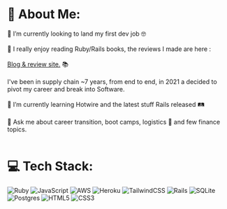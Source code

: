 # 💫 About Me:
🔭 I’m currently looking to land my first dev job 🤓<br><br>🦕 I really enjoy reading Ruby/Rails books, the reviews I made are here :<br><br> [Blog & review site.](https://home.dominicdev.com/) 📚<br><br>I've been in supply chain ~7 years, from end to end, in 2021 a decided to pivot my career and break into Software.<br><br>🌱 I’m currently learning Hotwire and the latest stuff Rails released 🛤<br><br>💬 Ask me about career transition, boot camps, logistics 🛫 and few finance topics.<br><br>


# 💻 Tech Stack:
![Ruby](https://img.shields.io/badge/ruby-%23CC342D.svg?style=flat&logo=ruby&logoColor=white) ![JavaScript](https://img.shields.io/badge/javascript-%23323330.svg?style=flat&logo=javascript&logoColor=%23F7DF1E) ![AWS](https://img.shields.io/badge/AWS-%23FF9900.svg?style=flat&logo=amazon-aws&logoColor=white) ![Heroku](https://img.shields.io/badge/heroku-%23430098.svg?style=flat&logo=heroku&logoColor=white) ![TailwindCSS](https://img.shields.io/badge/tailwindcss-%2338B2AC.svg?style=flat&logo=tailwind-css&logoColor=white) ![Rails](https://img.shields.io/badge/rails-%23CC0000.svg?style=flat&logo=ruby-on-rails&logoColor=white) ![SQLite](https://img.shields.io/badge/sqlite-%2307405e.svg?style=flat&logo=sqlite&logoColor=white) ![Postgres](https://img.shields.io/badge/postgres-%23316192.svg?style=flat&logo=postgresql&logoColor=white) ![HTML5](https://img.shields.io/badge/html5-%23E34F26.svg?style=flat&logo=html5&logoColor=white) ![CSS3](https://img.shields.io/badge/css3-%231572B6.svg?style=flat&logo=css3&logoColor=white)
